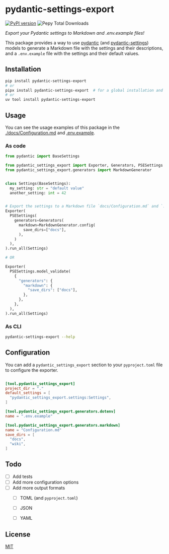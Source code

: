 # pydantic-settings-export

[![PyPI version](https://img.shields.io/pypi/v/pydantic-settings-export?logo=pypi&label=pydantic-settings-export)](https://pypi.org/project/pydantic-settings-export/)
![Pepy Total Downloads](https://img.shields.io/pepy/dt/pydantic-settings-export)

*Export your Pydantic settings to Markdown and .env.example files!*

This package provides a way to use [pydantic](https://docs.pydantic.dev/) (and [pydantic-settings](https://docs.pydantic.dev/latest/concepts/pydantic_settings/)) models to generate a Markdown file with the settings and their descriptions, and a `.env.example` file with the settings and their default values.

## Installation

```bash
pip install pydantic-settings-export
# or
pipx install pydantic-settings-export  # for a global installation and using as a CLI
# or
uv tool install pydantic-settings-export
```

## Usage

You can see the usage examples of this package in the [./docs/Configuration.md](https://github.com/jag-k/pydantic-settings-export/blob/main/docs/Configuration.md) and [.env.example](https://github.com/jag-k/pydantic-settings-export/blob/main/.env.example).

### As code

```python
from pydantic import BaseSettings

from pydantic_settings_export import Exporter, Generators, PSESettings
from pydantic_settings_export.generators import MarkdownGenerator


class Settings(BaseSettings):
  my_setting: str = "default value"
  another_setting: int = 42


# Export the settings to a Markdown file `docs/Configuration.md` and `.env.example` file
Exporter(
  PSESettings(
    generators=Generators(
      markdown=MarkdownGenerator.config(
        save_dirs=["docs"],
      ),
    )
  ),
).run_all(Settings)

# OR

Exporter(
  PSESettings.model_validate(
    {
      "generators": {
        "markdown": {
          "save_dirs": ["docs"],
        },
      },
    },
  ),
).run_all(Settings)
```

### As CLI

```bash
pydantic-settings-export --help
```

## Configuration

You can add a `pydantic_settings_export` section to your `pyproject.toml` file to configure the exporter.

```toml

[tool.pydantic_settings_export]
project_dir = "."
default_settings = [
  "pydantic_settings_export.settings:Settings",
]

[tool.pydantic_settings_export.generators.dotenv]
name = ".env.example"

[tool.pydantic_settings_export.generators.markdown]
name = "Configuration.md"
save_dirs = [
  "docs",
  "wiki",
]
```

## Todo

- [ ] Add tests
- [ ] Add more configuration options
- [ ] Add more output formats
  - [ ] TOML (and `pyproject.toml`)
  - [ ] JSON
  - [ ] YAML


## License

[MIT](https://github.com/jag-k/pydantic-settings-export/blob/main/LICENCE)
